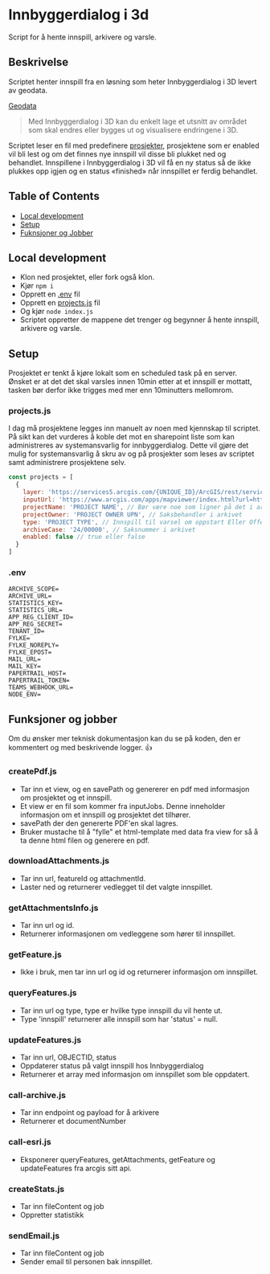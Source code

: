 # Innbyggerdialog i 3d
Script for å hente innspill, arkivere og varsle.
## Beskrivelse
Scriptet henter innspill fra en løsning som heter Innbyggerdialog i 3D levert av geodata.

[Geodata](https://www.geodata.no/produkter-og-tjenester/3d)
> Med Innbyggerdialog i 3D kan du enkelt lage et utsnitt av området som skal endres eller bygges ut og visualisere endringene i 3D.

Scriptet leser en fil med predefinere [prosjekter](#projectsjs), prosjektene som er enabled vil bli lest og om det finnes nye innspill vil disse bli plukket ned og behandlet. Innspillene i Innbyggerdialog i 3D vil få en ny status så de ikke plukkes opp igjen og en status «finished» når innspillet er ferdig behandlet. 

## Table of Contents
- [Local development](#local-development)
- [Setup](#setup)
- [Fuknsjoner og Jobber](#funksjoner-og-jobber)


## Local development
- Klon ned prosjektet, eller fork også klon.
- Kjør ``npm i``
- Opprett en [.env](#env) fil
- Opprett en [projects.js](#projectsjs) fil
- Og kjør ``node index.js``
- Scriptet oppretter de mappene det trenger og begynner å hente innspill, arkivere og varsle.

## Setup
Prosjektet er tenkt å kjøre lokalt som en scheduled task på en server. Ønsket er at det det skal varsles innen 10min etter at et innspill er mottatt, tasken bør derfor ikke trigges med mer enn 10minutters mellomrom.
### projects.js
I dag må prosjektene legges inn manuelt av noen med kjennskap til scriptet. På sikt kan det vurderes å koble det mot en sharepoint liste som kan administreres av systemansvarlig for innbyggerdialog. Dette vil gjøre det mulig for systemansvarlig å skru av og på prosjekter som leses av scriptet samt administrere prosjektene selv.
```javascript
const projects = [
  {
    layer: 'https://services5.arcgis.com/{UNIQUE_ID}/ArcGIS/rest/services/{UNIQUE_ID}/FeatureServer/0', // Lenke til prosjektet
    inputUrl: 'https://www.arcgis.com/apps/mapviewer/index.html?url=https://services-eu1.arcgis.com/{UNIQUE_ID}/ArcGIS/rest/services/{PROJECT}/FeatureServer/2&source=sd', // En lenke til et kart som viser alle innspillene.
    projectName: 'PROJECT NAME', // Bør være noe som ligner på det i arkivet
    projectOwner: 'PROJECT OWNER UPN', // Saksbehandler i arkivet
    type: 'PROJECT TYPE', // Innspill til varsel om oppstart Eller Offentlig Ettersyn
    archiveCase: '24/00000', // Saksnummer i arkivet
    enabled: false // true eller false
  }
]
```
### .env
```
ARCHIVE_SCOPE=
ARCHIVE_URL=
STATISTICS_KEY=
STATISTICS_URL=
APP_REG_CLIENT_ID=
APP_REG_SECRET=
TENANT_ID=
FYLKE=
FYLKE_NOREPLY=
FYLKE_EPOST=
MAIL_URL=
MAIL_KEY=
PAPERTRAIL_HOST=
PAPERTRAIL_TOKEN=
TEAMS_WEBHOOK_URL=
NODE_ENV=
```

## Funksjoner og jobber
Om du ønsker mer teknisk dokumentasjon kan du se på koden, den er kommentert og med beskrivende logger. 👍

### createPdf.js
- Tar inn et view, og en savePath og genererer en pdf med informasjon om prosjektet og et innspill.
- Et view er en fil som kommer fra inputJobs. Denne inneholder informasjon om et innspill og prosjektet det tilhører.
- savePath der den genererte PDF'en skal lagres.
- Bruker mustache til å "fylle" et html-template med data fra view for så å ta denne html filen og generere en pdf.

### downloadAttachments.js
- Tar inn url, featureId og attachmentId.
- Laster ned og returnerer vedlegget til det valgte innspillet.

### getAttachmentsInfo.js
- Tar inn url og id.
- Returnerer informasjonen om vedleggene som hører til innspillet.

### getFeature.js
- Ikke i bruk, men tar inn url og id og returnerer informasjon om innspillet.

### queryFeatures.js
- Tar inn url og type, type er hvilke type innspill du vil hente ut.
- Type 'innspill' returnerer alle innspill som har 'status' = null. 

### updateFeatures.js
- Tar inn url, OBJECTID, status
- Oppdaterer status på valgt innspill hos Innbyggerdialog
- Returnerer et array med informasjon om innspillet som ble oppdatert.

### call-archive.js
- Tar inn endpoint og payload for å arkivere
- Returnerer et documentNumber

### call-esri.js
- Eksponerer queryFeatures, getAttachments, getFeature og updateFeatures fra arcgis sitt api.

### createStats.js
- Tar inn fileContent og job
- Oppretter statistikk 

### sendEmail.js
- Tar inn fileContent og job
- Sender email til personen bak innspillet.


